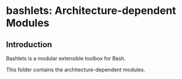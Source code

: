 # bashlets: Architecture-dependent Modules

## Introduction

Bashlets is a modular extensible toolbox for Bash.

This folder contains the architecture-dependent modules.
